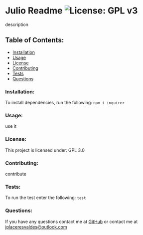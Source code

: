 # Julio Readme  ![License: GPL v3](https://img.shields.io/badge/License-GPLv3-blue.svg)
description
## Table of Contents:
* [Installation](#installation)
* [Usage](#usage)
* [License](#license)
* [Contributing](#contributing)
* [Tests](#tests)
* [Questions](#questions)
### Installation:
To install dependencies, run the following:
```npm i inquirer```
### Usage:
use it
### License:
This project is licensed under:
GPL 3.0
### Contributing:
contribute
### Tests:
To run the test enter the following:
```test```
### Questions:
If you have any questions contact me at [GitHub](https://github.com/julioPlaceres) or contact me at jplaceresvaldes@outlook.com
    
 